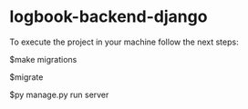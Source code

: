 # logbook-backend-django
To execute the project in your machine follow the next steps:

$make migrations

$migrate

$py manage.py run server

